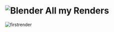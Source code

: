 # ![Blender](https://img.shields.io/badge/blender-%23F5792A.svg?style=for-the-badge&logo=blender&logoColor=white) All my Renders

![firstrender](https://user-images.githubusercontent.com/102450738/165206756-199f7629-b887-4abc-8350-a22abec70875.png)
